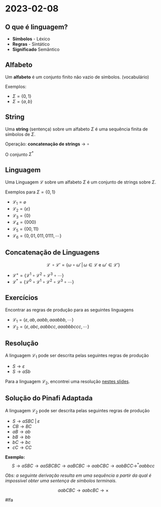 # 2023-02-08

## O que é linguagem?

- **Símbolos** - Léxico
- **Regras** - Sintático
- **Significado** Semântico

## Alfabeto

Um **alfabeto** é um conjunto finito não vazio de símbolos. (vocabulário)

Exemplos:
- $\Sigma = \{0,1\}$
- $\Sigma = \{a,b\}$

## String

Uma **string** (sentença) sobre um alfabeto $\Sigma$ é uma sequência finita de símbolos de $\Sigma$.

Operação: **concatenação de strings** -> $\circ$

O conjunto $\Sigma^*$

## Linguagem

Uma Linguagem $\mathcal{L}$ sobre um alfabeto $\Sigma$ é um conjunto de strings sobre $\Sigma$.

Exemplos para $\Sigma = \{0,1\}$

- $\mathcal{L}_1 = \varnothing$
- $\mathcal{L}_2 = \{ \varepsilon\}$
- $\mathcal{L}_3 = \{ 0 \}$
- $\mathcal{L}_4 = \{ 000 \}$
- $\mathcal{L}_5 = \{ 00, 11 \}$
- $\mathcal{L}_6 = \{ 0, 01, 011, 0111, \cdots \}$

## Concatenação de Linguagens

$$
\mathcal{L} \,\circ \mathcal{L}' = \{ \omega \circ \omega' \,|\, \omega \in \mathcal{L} \text{ e } \omega' \in \mathcal{L}' \}
$$

- $\mathcal{L}^+ = \{ \mathcal{L}^1 \circ \mathcal{L} ^2 \circ \mathcal{L} ^3 \circ \cdots  \}$
- $\mathcal{L}^* = \{ \mathcal{L}^0 \circ \mathcal{L} ^1 \circ \mathcal{L} ^2 \circ \mathcal{L} ^3 \circ \cdots  \}$

## Exercícios

Encontrar as regras de produção para as seguintes linguagens

- $\mathcal{L}_1 = \{\varepsilon, ab, aabb, aaabbb, \cdots \}$
- $\mathcal{L}_2 = \{\varepsilon, abc, aabbcc, aaabbbccc, \cdots \}$

## Resolução

A linguagem $\mathcal{L}_1$ pode ser descrita pelas seguintes regras de produção
- $S \to \varepsilon$
- $S \to a S b$

Para a linguagem $\mathcal{L_2}$, encontrei uma resolução [nestes slides](https://web.cs.dal.ca/~nzeh/Teaching/3136/Slides/semantic-analysis.pdf).

## Solução do Pinafi Adaptada


A linguagem $\mathcal{L}_2$ pode ser descrita pelas seguintes regras de produção

- $S \to aSBC \;|\; \varepsilon$
- $CB \to BC$
- $aB \to ab$
- $bB \to bb$
- $bC \to bc$
- $cC \to CC$

**Exemplo:**
$$S \to aSBC \to aaSBCBC \to aaBCBC \to aabCBC \to aabBCC \to^* aabbcc$$

*Obs: a seguinte derivação resulta em uma sequência a partir da qual é impossível obter uma sentença de símbolos terminais.*

$$
aabCBC \to aabcBC \to \times
$$


#lfa